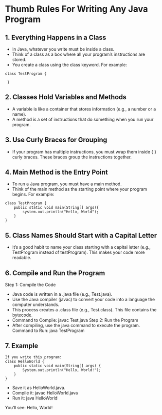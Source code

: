 # Thumb Rules For Writing Any Java Program

## 1. Everything Happens in a Class
- In Java, whatever you write must be inside a class.
- Think of a class as a box where all your program’s instructions are stored.
- You create a class using the class keyword. For example:
```
class TestProgram {

 }
```
## 2. Classes Hold Variables and Methods
- A variable is like a container that stores information (e.g., a number or a name).
- A method is a set of instructions that do something when you run your program.

## 3. Use Curly Braces for Grouping
- If your program has multiple instructions, you must wrap them inside { } curly braces. These braces group the instructions together.

## 4. Main Method is the Entry Point
- To run a Java program, you must have a main method.
- Think of the main method as the starting point where your program begins. For example:
```
class TestProgram {
    public static void main(String[] args){
        system.out.println("Hello, World");
    }
}
```
## 5. Class Names Should Start with a Capital Letter
- It’s a good habit to name your class starting with a capital letter (e.g., TestProgram instead of testProgram). This makes your code more readable.

## 6. Compile and Run the Program
Step 1: Compile the Code
- Java code is written in a .java file (e.g., Test.java).
- Use the Java compiler (javac) to convert your code into a language the computer understands.
- This process creates a .class file (e.g., Test.class). This file contains the bytecode.
- Command to Compile: javac Test.java
Step 2: Run the Program
- After compiling, use the java command to execute the program.
Command to Run: java TestProgram

## 7. Example
```
If you write this program:
class HelloWorld {
    public static void main(String[] args) {
        System.out.println("Hello, World!");
    }
}
```
- Save it as HelloWorld.java.
- Compile it: javac HelloWorld.java
- Run it: java HelloWorld

You’ll see: Hello, World!
